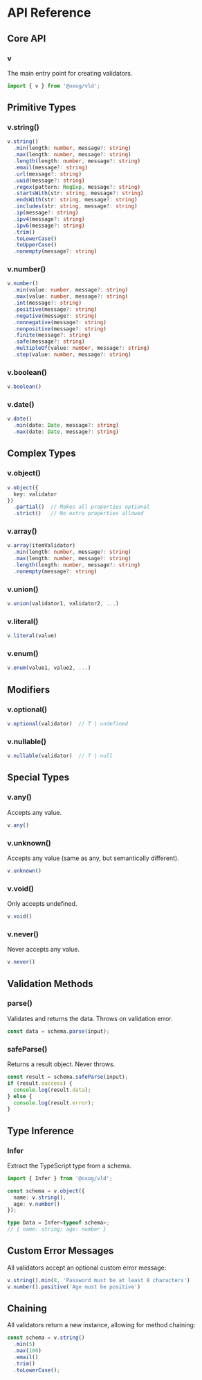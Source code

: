 # API Reference

## Core API

### v

The main entry point for creating validators.

```typescript
import { v } from '@oxog/vld';
```

## Primitive Types

### v.string()

```typescript
v.string()
  .min(length: number, message?: string)
  .max(length: number, message?: string)
  .length(length: number, message?: string)
  .email(message?: string)
  .url(message?: string)
  .uuid(message?: string)
  .regex(pattern: RegExp, message?: string)
  .startsWith(str: string, message?: string)
  .endsWith(str: string, message?: string)
  .includes(str: string, message?: string)
  .ip(message?: string)
  .ipv4(message?: string)
  .ipv6(message?: string)
  .trim()
  .toLowerCase()
  .toUpperCase()
  .nonempty(message?: string)
```

### v.number()

```typescript
v.number()
  .min(value: number, message?: string)
  .max(value: number, message?: string)
  .int(message?: string)
  .positive(message?: string)
  .negative(message?: string)
  .nonnegative(message?: string)
  .nonpositive(message?: string)
  .finite(message?: string)
  .safe(message?: string)
  .multipleOf(value: number, message?: string)
  .step(value: number, message?: string)
```

### v.boolean()

```typescript
v.boolean()
```

### v.date()

```typescript
v.date()
  .min(date: Date, message?: string)
  .max(date: Date, message?: string)
```

## Complex Types

### v.object()

```typescript
v.object({
  key: validator
})
  .partial()  // Makes all properties optional
  .strict()   // No extra properties allowed
```

### v.array()

```typescript
v.array(itemValidator)
  .min(length: number, message?: string)
  .max(length: number, message?: string)
  .length(length: number, message?: string)
  .nonempty(message?: string)
```

### v.union()

```typescript
v.union(validator1, validator2, ...)
```

### v.literal()

```typescript
v.literal(value)
```

### v.enum()

```typescript
v.enum(value1, value2, ...)
```

## Modifiers

### v.optional()

```typescript
v.optional(validator)  // T | undefined
```

### v.nullable()

```typescript
v.nullable(validator)  // T | null
```

## Special Types

### v.any()

Accepts any value.

```typescript
v.any()
```

### v.unknown()

Accepts any value (same as any, but semantically different).

```typescript
v.unknown()
```

### v.void()

Only accepts undefined.

```typescript
v.void()
```

### v.never()

Never accepts any value.

```typescript
v.never()
```

## Validation Methods

### parse()

Validates and returns the data. Throws on validation error.

```typescript
const data = schema.parse(input);
```

### safeParse()

Returns a result object. Never throws.

```typescript
const result = schema.safeParse(input);
if (result.success) {
  console.log(result.data);
} else {
  console.log(result.error);
}
```

## Type Inference

### Infer

Extract the TypeScript type from a schema.

```typescript
import { Infer } from '@oxog/vld';

const schema = v.object({
  name: v.string(),
  age: v.number()
});

type Data = Infer<typeof schema>;
// { name: string; age: number }
```

## Custom Error Messages

All validators accept an optional custom error message:

```typescript
v.string().min(8, 'Password must be at least 8 characters')
v.number().positive('Age must be positive')
```

## Chaining

All validators return a new instance, allowing for method chaining:

```typescript
const schema = v.string()
  .min(5)
  .max(100)
  .email()
  .trim()
  .toLowerCase();
```